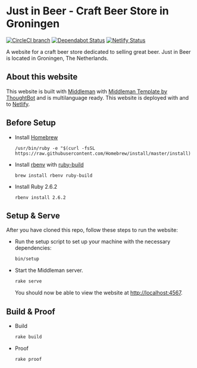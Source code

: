 # Just in Beer - Craft Beer Store in Groningen

[![CircleCI branch](https://img.shields.io/circleci/project/github/RonaldDijkstra/justinbeer/master.svg)](https://circleci.com/gh/RonaldDijkstra/justinbeer)
[![Dependabot Status](https://api.dependabot.com/badges/status?host=github&repo=RonaldDijkstra/justinbeer)](https://dependabot.com)
[![Netlify Status](https://api.netlify.com/api/v1/badges/8348fc36-aa9a-4271-92c5-44f5f80db1f7/deploy-status)](https://app.netlify.com/sites/just-in-beer/deploys)

A website for a craft beer store dedicated to selling great beer. Just in Beer is located in Groningen, The Netherlands.

## About this website

This website is built with [Middleman](https://middlemanapp.com/) with [Middleman Template by ThoughtBot](https://github.com/thoughtbot/middleman-template) and is multilanguage ready. This website is deployed with and to [Netlify](https://www.netlify.com/).  

## Before Setup

-   Install [Homebrew](https://brew.sh/index_nl)

    `/usr/bin/ruby -e "$(curl -fsSL https://raw.githubusercontent.com/Homebrew/install/master/install)`

-   Install [rbenv](https://github.com/rbenv/rbenv) with [ruby-build](https://github.com/rbenv/ruby-build)

    `brew install rbenv ruby-build`

-   Install Ruby 2.6.2

    `rbenv install 2.6.2`

## Setup & Serve

After you have cloned this repo, follow these steps to run the website:

-   Run the setup script to set up your machine with the necessary dependencies:

    ```bash
    bin/setup
    ```

-   Start the Middleman server.

    ```bash
    rake serve
    ```

    You should now be able to view the website at <http://localhost:4567>.

## Build & Proof

-   Build

    ```bash
    rake build
    ```

-   Proof

    ```bash
    rake proof
    ```
